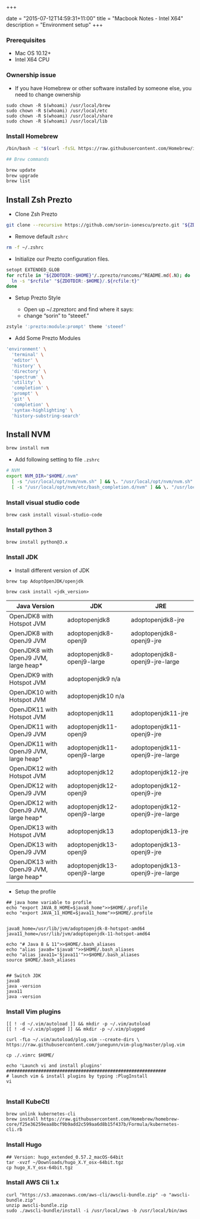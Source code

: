 +++


date = "2015-07-12T14:59:31+11:00"
title = "Macbook Notes - Intel X64"
description = "Environment setup"
+++


### Prerequisites

* Mac OS 10.12+
* Intel X64 CPU


### Ownership issue

* If you have Homebrew or other software installed by someone else, you need to change ownership

```
sudo chown -R $(whoami) /usr/local/brew
sudo chown -R $(whoami) /usr/local/etc
sudo chown -R $(whoami) /usr/local/share
sudo chown -R $(whoami) /usr/local/lib

```

### Install Homebrew 

```bash
/bin/bash -c "$(curl -fsSL https://raw.githubusercontent.com/Homebrew/install/master/install.sh)"

## Brew commands

brew update
brew upgrade 
brew list

```


## Install Zsh Prezto

- Clone Zsh Prezto

```sh
git clone --recursive https://github.com/sorin-ionescu/prezto.git "${ZDOTDIR:-$HOME}/.zprezto"

```

- Remove default `zshrc`

```sh
rm -f ~/.zshrc
```

- Initialize our Prezto configuration files.

```sh
setopt EXTENDED_GLOB
for rcfile in "${ZDOTDIR:-$HOME}"/.zprezto/runcoms/^README.md(.N); do
  ln -s "$rcfile" "${ZDOTDIR:-$HOME}/.${rcfile:t}"
done
```

- Setup Prezto Style

  - Open up ~/.zpreztorc and find where it says:
  - change “sorin” to “steeef.”

```sh
zstyle ':prezto:module:prompt' theme 'steeef'
```
  - Add Some Prezto Modules

```sh
'environment' \
  'terminal' \
  'editor' \
  'history' \
  'directory' \
  'spectrum' \
  'utility' \
  'completion' \
  'prompt' \
  'git' \
  'completion' \
  'syntax-highlighting' \
  'history-substring-search'
```


## Install NVM

```sh
brew install nvm
```


* Add following setting to file `.zshrc`

```sh
# NVM
export NVM_DIR="$HOME/.nvm"
  [ -s "/usr/local/opt/nvm/nvm.sh" ] && \. "/usr/local/opt/nvm/nvm.sh"  # This loads nvm
  [ -s "/usr/local/opt/nvm/etc/bash_completion.d/nvm" ] && \. "/usr/local/opt/nvm/etc/bash_completion.d/nvm"  # This loads nvm bash_completion
```

### Install visual studio code


```
brew cask install visual-studio-code

```

### Install python 3

```
brew install python@3.x
```


### Install JDK

* Install different version of JDK

```
brew tap AdoptOpenJDK/openjdk

brew cask install <jdk_version>

```

Java  Version |	JDK	|JRE
------|--------|----------
OpenJDK8 with Hotspot JVM	 | adoptopenjdk8	 | adoptopenjdk8-jre
OpenJDK8 with OpenJ9 JVM	 | adoptopenjdk8-openj9	 | adoptopenjdk8-openj9-jre
OpenJDK8 with OpenJ9 JVM, large heap*	 | adoptopenjdk8-openj9-large	 | adoptopenjdk8-openj9-jre-large
OpenJDK9 with Hotspot JVM	 | adoptopenjdk9	n/a
OpenJDK10 with Hotspot JVM	 | adoptopenjdk10	n/a
OpenJDK11 with Hotspot JVM	 | adoptopenjdk11	 | adoptopenjdk11-jre
OpenJDK11 with OpenJ9 JVM	 | adoptopenjdk11-openj9	 | adoptopenjdk11-openj9-jre
OpenJDK11 with OpenJ9 JVM, large heap*	 | adoptopenjdk11-openj9-large	 | adoptopenjdk11-openj9-jre-large
OpenJDK12 with Hotspot JVM	 | adoptopenjdk12	 | adoptopenjdk12-jre
OpenJDK12 with OpenJ9 JVM	 | adoptopenjdk12-openj9	 | adoptopenjdk12-openj9-jre
OpenJDK12 with OpenJ9 JVM, large heap*	 | adoptopenjdk12-openj9-large	 | adoptopenjdk12-openj9-jre-large
OpenJDK13 with Hotspot JVM	 | adoptopenjdk13	 | adoptopenjdk13-jre
OpenJDK13 with OpenJ9 JVM	 | adoptopenjdk13-openj9	 | adoptopenjdk13-openj9-jre
OpenJDK13 with OpenJ9 JVM, large heap*	 | adoptopenjdk13-openj9-large	 | adoptopenjdk13-openj9-jre-large

* Setup the profile

```
## java home variable to profile
echo "export JAVA_8_HOME=$java8_home">>$HOME/.profile
echo "export JAVA_11_HOME=$java11_home">>$HOME/.profile


java8_home=/usr/lib/jvm/adoptopenjdk-8-hotspot-amd64
java11_home=/usr/lib/jvm/adoptopenjdk-11-hotspot-amd64

echo "# Java 8 & 11">>$HOME/.bash_aliases
echo "alias java8='$java8'">>$HOME/.bash_aliases
echo "alias java11='$java11'">>$HOME/.bash_aliases
source $HOME/.bash_aliases


## Switch JDK 
java8
java -version
java11 
java -version
```
### Install Vim plugins


```
[[ ! -d ~/.vim/autoload ]] && mkdir -p ~/.vim/autoload
[[ ! -d ~/.vim/plugged ]] && mkdir -p ~/.vim/plugged

curl -fLo ~/.vim/autoload/plug.vim --create-dirs \
https://raw.githubusercontent.com/junegunn/vim-plug/master/plug.vim

cp ./.vimrc $HOME/

echo 'Launch vi and install plugins'
############################################################
# launch vim & install plugins by typing :PlugInstall
vi


```

### Install KubeCtl

```
brew unlink kubernetes-cli
brew install https://raw.githubusercontent.com/Homebrew/homebrew-core/f25e36259eaa8bcf9b9add2c599aa6d8b15f437b/Formula/kubernetes-cli.rb

```




### Install Hugo

```
## Version: hugo_extended_0.57.2_macOS-64bit
tar -xvzf ~/Downloads/hugo_X.Y_osx-64bit.tgz
cp hugo_X.Y_osx-64bit.tgz
```


### Install AWS Cli 1.x

```
curl "https://s3.amazonaws.com/aws-cli/awscli-bundle.zip" -o "awscli-bundle.zip"
unzip awscli-bundle.zip
sudo ./awscli-bundle/install -i /usr/local/aws -b /usr/local/bin/aws
```